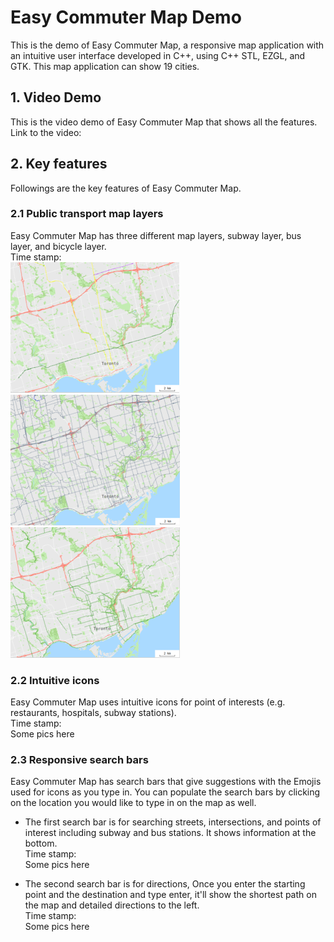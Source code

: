 # Easy Commuter Map Demo
This is the demo of Easy Commuter Map, a responsive map application with an intuitive user interface developed in C++,
using C++ STL, EZGL, and GTK. This map application can show 19 cities.

## 1. Video Demo
This is the video demo of Easy Commuter Map that shows all the features.  
Link to the video: 

## 2. Key features
Followings are the key features of Easy Commuter Map.

### 2.1 Public transport map layers
Easy Commuter Map has three different map layers, subway layer, bus layer, and bicycle layer.  
Time stamp:  
![Subway Layer](/images/Subway_Layer.png?raw=true "Subway Layer")
![Bus Layer](/images/Bus_Layer.png?raw=true "Bus Layer")
![Bicycle Layer](/images/Bicycle_Layer.png?raw=true "Bicycle Layer")

### 2.2 Intuitive icons
Easy Commuter Map uses intuitive icons for point of interests (e.g. restaurants, hospitals, subway stations).  
Time stamp:  
Some pics here

### 2.3 Responsive search bars
Easy Commuter Map has search bars that give suggestions with the Emojis used for icons as you type in. You can populate the search bars by clicking on the location you would like to type in on the map as well.
+ The first search bar is for searching streets, intersections, and points of interest including subway and bus stations. It shows information at the bottom.  
Time stamp:  
Some pics here

+ The second search bar is for directions, Once you enter the starting point and the destination and type enter, it'll show the shortest path on the map and detailed directions to the left.  
Time stamp:  
Some pics here
